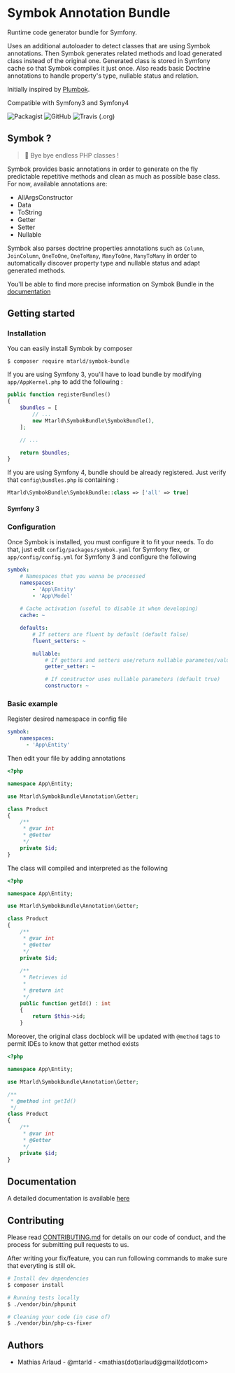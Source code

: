 # Symbok Annotation Bundle

Runtime code generator bundle for Symfony.

Uses an additional autoloader to detect classes that are using Symbok annotations. Then Symbok generates related methods and load generated class instead of the original one.
Generated class is stored in Symfony cache so that Symbok compiles it just once.
Also reads basic Doctrine annotations to handle property's type, nullable status and relation.

Initially inspired by [Plumbok](https://github.com/plumbok/plumbok).

Compatible with Symfony3 and Symfony4

![Packagist](https://img.shields.io/packagist/v/mtarld/symbok-bundle.svg?style=flat-square)
![GitHub](https://img.shields.io/github/license/mtarld/symbok-bundle.svg?style=flat-square)
![Travis (.org)](https://img.shields.io/travis/mtarld/symbok-bundle.svg?style=flat-square)

## Symbok ?
> :wave: Bye bye endless PHP classes !

Symbok provides basic annotations in order to generate on the fly predictable repetitive methods and clean as much as possible base class.
For now, available annotations are:
  - AllArgsConstructor
  - Data
  - ToString
  - Getter
  - Setter
  - Nullable

Symbok also parses doctrine properties annotations such as `Column`, `JoinColumn`, `OneToOne`, `OneToMany`, `ManyToOne`, `ManyToMany` in order to automatically discover property type and nullable status and adapt generated methods.

You'll be able to find more precise information on Symbok Bundle in the [documentation](Resources/doc/index.md)

## Getting started
### Installation
You can easily install Symbok by composer
```
$ composer require mtarld/symbok-bundle
```
If you are using Symfony 3, you'll have to load bundle by modifying `app/AppKernel.php` to add the following :
```php
public function registerBundles()
{
    $bundles = [
        // ...
        new Mtarld\SymbokBundle\SymbokBundle(),
    ];

    // ...

    return $bundles;
}
```
If you are using Symfony 4, bundle should be already registered. Just verify that `config\bundles.php` is containing :
```php
Mtarld\SymbokBundle\SymbokBundle::class => ['all' => true]
```
#### Symfony 3

### Configuration
Once Symbok is installed, you must configure it to fit your needs. 
To do that, just edit `config/packages/symbok.yaml` for Symfony flex, or `app/config/config.yml` for Symfony 3 and configure the following
```yaml
symbok:
    # Namespaces that you wanna be processed
    namespaces:
        - 'App\Entity'
        - 'App\Model'
        
    # Cache activation (useful to disable it when developing)
    cache: ~

    defaults:
        # If setters are fluent by default (default false)
        fluent_setters: ~

        nullable:
            # If getters and setters use/return nullable parametes/values (default false)
            getter_setter: ~

            # If constructor uses nullable parameters (default true)
            constructor: ~
```

### Basic example
Register desired namespace in config file
```yaml
symbok:
    namespaces:
      - 'App\Entity'
```
Then edit your file by adding annotations
```php
<?php

namespace App\Entity;

use Mtarld\SymbokBundle\Annotation\Getter;

class Product
{
    /**
     * @var int
     * @Getter
     */
    private $id;
}
```
The class will compiled and interpreted as the following
```php
<?php

namespace App\Entity;

use Mtarld\SymbokBundle\Annotation\Getter;

class Product
{
    /**
     * @var int
     * @Getter
     */
    private $id;
    
    /**
     * Retrieves id
     *
     * @return int
     */
    public function getId() : int
    {
        return $this->id;
    }
```
Moreover, the original class docblock will be updated with `@method` tags to permit IDEs to know that getter method exists
```php
<?php

namespace App\Entity;

use Mtarld\SymbokBundle\Annotation\Getter;

/**
 * @method int getId()
 */
class Product
{
    /**
     * @var int
     * @Getter
     */
    private $id;
}
```

## Documentation
A detailed documentation is available [here](Resources/doc/index.md)

## Contributing
Please read [CONTRIBUTING.md](CONTRIBUTING.md) for details on our code of conduct, and the process for submitting pull requests to us.

After writing your fix/feature, you can run following commands to make sure that everyting is still ok.

```bash
# Install dev dependencies
$ composer install

# Running tests locally
$ ./vendor/bin/phpunit

# Cleaning your code (in case of)
$ ./vendor/bin/php-cs-fixer
```

## Authors
- Mathias Arlaud - @mtarld - <mathias(dot)arlaud@gmail(dot)com>
